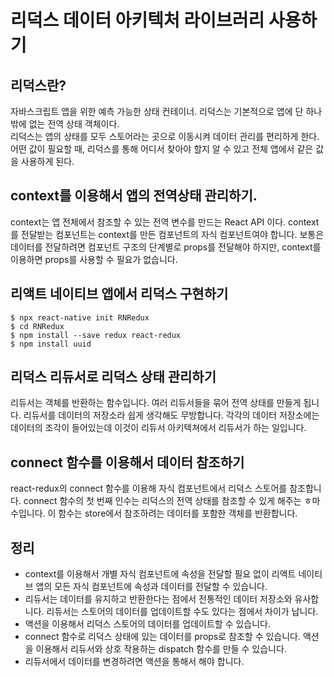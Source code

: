 # 리덕스 데이터 아키텍처 라이브러리 사용하기

## 리덕스란?

자바스크립트 앱을 위한 예측 가능한 상태 컨테이너. 리덕스는 기본적으로 앱에 단 하나밖에 없는 전역 상태 객체이다.  
리덕스는 앱의 상태를 모두 스토어라는 곳으로 이동시켜 데이터 관리를 편리하게 한다. 어떤 값이 필요할 때, 리덕스를 통해 어디서 찾아야 할지 알 수 있고 전체 앱에서 같은 값을 사용하게 된다. 

## context를 이용해서 앱의 전역상태 관리하기.
context는 앱 전체에서 참조할 수 있는 전역 변수를 만드는 React API 이다. context를 전달받는 컴포넌트는 context를 만든 컴포넌트의 자식 컴포넌트여야 합니다. 보통은 데이터를 전달하려면 컴포넌트 구조의 단계별로 props를 전달해야 하지만, context를 이용하면 props를 사용할 수 필요가 없습니다.

## 리액트 네이티브 앱에서 리덕스 구현하기

```
$ npx react-native init RNRedux
$ cd RNRedux
$ npm install --save redux react-redux
$ npm install uuid
```

## 리덕스 리듀서로 리덕스 상태 관리하기

리듀서는 객체를 반환하는 함수입니다. 여러 리듀서들을 묶어 전역 상태를 만들게 됩니다. 리듀서를 데이터의 저장소라 쉽게 생각해도 무방합니다. 각각의 데이터 저장소에는 데이터의 조각이 들어있는데 이것이 리듀서 아키텍쳐에서 리듀서가 하는 일입니다. 

## connect 함수를 이용해서 데이터 참조하기

react-redux의 connect 함수를 이용해 자식 컴포넌트에서 리덕스 스토어를 참조합니다. connect 함수의 첫 번째 인수는 리덕스의 전역 상태를 참조할 수 있게 해주는 ㅎ마수입니다. 이 함수는 store에서 참조하려는 데이터를 포함한 객체를 반환합니다. 


## 정리
- context를 이용해서 개별 자식 컴포넌트에 속성을 전달할 필요 없이 리액트 네이티브 앱의 모든 자식 컴포넌트에 속성과 데이터를 전달할 수 있습니다.
- 리듀서는 데이터를 유지하고 반환한다는 점에서 전통적인 데이터 저장소와 유사합니다. 리듀서는 스토어의 데이터를 업데이트할 수도 있다는 점에서 차이가 납니다.
- 액션을 이용해서 리덕스 스토어의 데이터를 업데이트할 수 있습니다.
- connect 함수로 리덕스 상태에 있는 데이터를 props로 참조할 수 있습니다. 액션을 이용해서 리듀서와 상호 작용하는 dispatch 함수를 만들 수 있습니다.
- 리듀서에서 데이터를 변경하려면 액션을 통해서 해야 합니다.